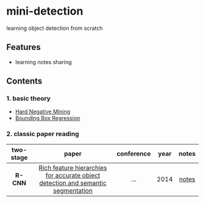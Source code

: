 # mini-detection
learning object detection from scratch

## Features
- learning notes sharing

## Contents
### 1. basic theory
- [Hard Negative Mining]()
- [Bounding Box Regression]()



### 2. classic paper reading
|two-stage|paper|conference|year|notes|
|:---:|:---:|:---:|:---:|:---:
| __R-CNN__ |[Rich feature hierarchies for accurate object detection and semantic segmentation](https://arxiv.org/abs/1311.2524)|...|2014|[notes](https://github.com/rentainhe/mini-detection/blob/master/notes/model/RCNN.md)


